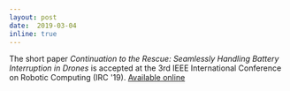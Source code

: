 ```yaml
--- 
layout: post 
date:  2019-03-04
inline: true
---
```

The short paper _Continuation to the Rescue: Seamlessly Handling Battery Interruption in Drones_ is accepted at the 3rd IEEE International Conference on Robotic Computing (IRC '19). [Available online](http://bergel.eu/MyPapers/Delg19a.pdf)
